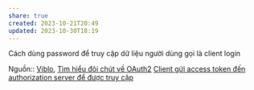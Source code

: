 ```yaml
---
share: true
created: 2023-10-21T20:49
updated: 2023-10-30T18:19
---
```

Cách dùng password để truy cập dữ liệu người dùng gọi là client login

Nguồn:: [Viblo](Viblo.md), [Tìm hiểu đôi chút về OAuth2](https://viblo.asia/p/tim-hieu-doi-chut-ve-oauth2-eW65GvMLlDO)
[Client gửi access token đến authorization server để được truy cập](./Client%20g%E1%BB%ADi%20access%20token%20%C4%91%E1%BA%BFn%20authorization%20server%20%C4%91%E1%BB%83%20%C4%91%C6%B0%E1%BB%A3c%20truy%20c%E1%BA%ADp.md) 
